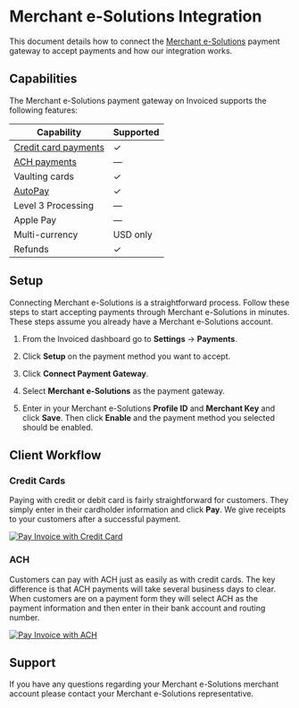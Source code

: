 # Merchant e-Solutions Integration

This document details how to connect the [Merchant e-Solutions](https://www.merchante.com/) payment gateway to accept payments and how our integration works.

## Capabilities

The Merchant e-Solutions payment gateway on Invoiced supports the following features:

Capability | Supported
-----------|------------
[Credit card payments](/resources/docs/payments/card) | &#10003;
[ACH payments](/resources/docs/payments/ach) | &mdash;
Vaulting cards | &#10003;
[AutoPay](/resources/docs/payments/autopay) | &#10003;
Level 3 Processing | &mdash;
Apple Pay | &mdash;
Multi-currency | USD only
Refunds | &#10003;

## Setup

Connecting Merchant e-Solutions is a straightforward process. Follow these steps to start accepting payments through Merchant e-Solutions in minutes. These steps assume you already have a Merchant e-Solutions account.

1. From the Invoiced dashboard go to **Settings** &rarr; **Payments**.

2. Click **Setup** on the payment method you want to accept.

3. Click **Connect Payment Gateway**.

4. Select **Merchant e-Solutions** as the payment gateway.

5. Enter in your Merchant e-Solutions **Profile ID** and **Merchant Key** and click **Save**. Then click **Enable** and the payment method you selected should be enabled.

## Client Workflow

### Credit Cards

Paying with credit or debit card is fairly straightforward for customers. They simply enter in their cardholder information and click **Pay**. We give receipts to your customers after a successful payment.

[![Pay Invoice with Credit Card](/docs/img/pay-invoice-credit-card.png)](/docs/img/pay-invoice-credit-card.png)

### ACH

Customers can pay with ACH just as easily as with credit cards. The key difference is that ACH payments will take several business days to clear. When customers are on a payment form they will select ACH as the payment information and then enter in their bank account and routing number.

[![Pay Invoice with ACH](/docs/img/pay-invoice-ach.png)](/docs/img/pay-invoice-ach.png)

## Support

If you have any questions regarding your Merchant e-Solutions merchant account please contact your Merchant e-Solutions representative.
